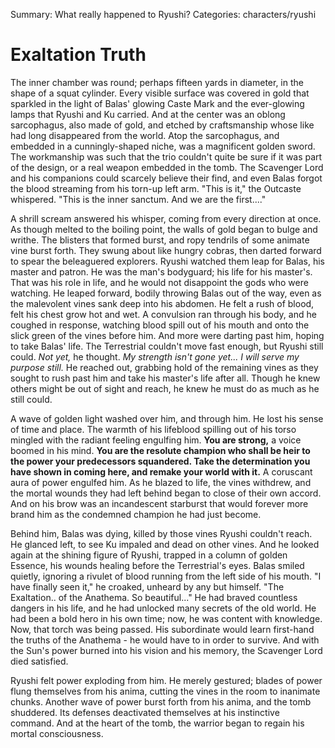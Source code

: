 Summary: What really happened to Ryushi?
Categories: characters/ryushi

# Exaltation Truth

The inner chamber was round; perhaps fifteen yards in diameter, in the shape of a squat cylinder. Every visible surface was covered in gold that sparkled in the light of Balas' glowing Caste Mark and the ever-glowing lamps that Ryushi and Ku carried. And at the center was an oblong sarcophagus, also made of gold, and etched by craftsmanship whose like had long disappeared from the world. Atop the sarcophagus, and embedded in a cunningly-shaped niche, was a magnificent golden sword. The workmanship was such that the trio couldn't quite be sure if it was part of the design, or a real weapon embedded in the tomb. The Scavenger Lord and his companions could scarcely believe their find, and even Balas forgot the blood streaming from his torn-up left arm. "This is it," the Outcaste whispered. "This is the inner sanctum. And we are the first...."

A shrill scream answered his whisper, coming from every direction at once. As though melted to the boiling point, the walls of gold began to bulge and writhe. The blisters that formed burst, and ropy tendrils of some animate vine burst forth. They swung about like hungry cobras, then darted forward to spear the beleaguered explorers. Ryushi watched them leap for Balas, his master and patron. He was the man's bodyguard; his life for his master's. That was his role in life, and he would not disappoint the gods who were watching. He leaped forward, bodily throwing Balas out of the way, even as the malevolent vines sank deep into his abdomen. He felt a rush of blood, felt his chest grow hot and wet. A convulsion ran through his body, and he coughed in response, watching blood spill out of his mouth and onto the slick green of the vines before him. And more were darting past him, hoping to take Balas' life. The Terrestrial couldn't move fast enough, but Ryushi still could. *Not yet,* he thought. *My strength isn't gone yet... I will serve my purpose still.* He reached out, grabbing hold of the remaining vines as they sought to rush past him and take his master's life after all. Though he knew others might be out of sight and reach, he knew he must do as much as he still could.

A wave of golden light washed over him, and through him. He lost his sense of time and place. The warmth of his lifeblood spilling out of his torso mingled with the radiant feeling engulfing him. **You are strong,** a voice boomed in his mind. **You are the resolute champion who shall be heir to the power your predecessors squandered. Take the determination you have shown in coming here, and remake your world with it.** A coruscant aura of power engulfed him. As he blazed to life, the vines withdrew, and the mortal wounds they had left behind began to close of their own accord. And on his brow was an incandescent starburst that would forever more brand him as the condemned champion he had just become.

Behind him, Balas was dying, killed by those vines Ryushi couldn't reach. He glanced left, to see Ku impaled and dead on other vines. And he looked again at the shining figure of Ryushi, trapped in a column of golden Essence, his wounds healing before the Terrestrial's eyes. Balas smiled quietly, ignoring a rivulet of blood running from the left side of his mouth. "I have finally seen it," he croaked, unheard by any but himself. "The Exaltation.. of the Anathema. So beautiful..."  He had braved countless dangers in his life, and he had unlocked many secrets of the old world. He had been a bold hero in his own time; now, he was content with knowledge. Now, that torch was being passed. His subordinate would learn first-hand the truths of the Anathema - he would have to in order to survive. And with the Sun's power burned into his vision and his memory, the Scavenger Lord died satisfied.

Ryushi felt power exploding from him. He merely gestured; blades of power flung themselves from his anima, cutting the vines in the room to inanimate chunks. Another wave of power burst forth from his anima, and the tomb shuddered. Its defenses deactivated themselves at his instinctive command. And at the heart of the tomb, the warrior began to regain his mortal consciousness.
